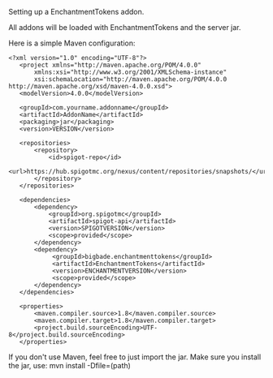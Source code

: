 Setting up a EnchantmentTokens addon.

All addons will be loaded with EnchantmentTokens and the server jar.

Here is a simple Maven configuration:

```
<?xml version="1.0" encoding="UTF-8"?>
   <project xmlns="http://maven.apache.org/POM/4.0.0"
       xmlns:xsi="http://www.w3.org/2001/XMLSchema-instance"
       xsi:schemaLocation="http://maven.apache.org/POM/4.0.0 http://maven.apache.org/xsd/maven-4.0.0.xsd">
   <modelVersion>4.0.0</modelVersion>
   
   <groupId>com.yourname.addonname</groupId>
   <artifactId>AddonName</artifactId>
   <packaging>jar</packaging>
   <version>VERSION</version>
   
   <repositories>
       <repository>
           <id>spigot-repo</id>
           <url>https://hub.spigotmc.org/nexus/content/repositories/snapshots/</url>
       </repository>
   </repositories>
   
   <dependencies>
       <dependency>
           <groupId>org.spigotmc</groupId>
           <artifactId>spigot-api</artifactId>
           <version>SPIGOTVERSION</version>
           <scope>provided</scope>
       </dependency>
       <dependency>
            <groupId>bigbade.enchantmenttokens</groupId>
            <artifactId>EnchantmentTokens</artifactId>
            <version>ENCHANTMENTVERSION</version>
            <scope>provided</scope>
       </dependency>
   </dependencies>
   
   <properties>
       <maven.compiler.source>1.8</maven.compiler.source>
       <maven.compiler.target>1.8</maven.compiler.target>
       <project.build.sourceEncoding>UTF-8</project.build.sourceEncoding>
   </properties>
```

If you don't use Maven, feel free to just import the jar.
Make sure you install the jar, use:
mvn install -Dfile=(path)